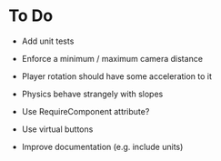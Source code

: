 # To Do

 - Add unit tests

 - Enforce a minimum / maximum camera distance

 - Player rotation should have some acceleration to it

 - Physics behave strangely with slopes

 - Use RequireComponent attribute?

 - Use virtual buttons

 - Improve documentation (e.g. include units)
